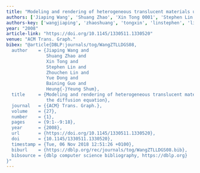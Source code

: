 ```yaml
---
title: "Modeling and rendering of heterogeneous translucent materials using the diffusion equation"
authors: ['Jiaping Wang', 'Shuang Zhao', 'Xin Tong 0001', 'Stephen Lin', 'Zhouchen Lin', 'Yue Dong', 'Baining Guo', 'Heung-Yeung Shum']
authors-key: ['wangjiaping', 'zhaoshuang', 'tongxin', 'linstephen', 'linzhouchen', 'dongyue', 'guobaining', 'shumheungyeung']
year: "2008"
article-link: "https://doi.org/10.1145/1330511.1330520"
venue: "ACM Trans. Graph."
bibex: "@article{DBLP:journals/tog/WangZTLLDGS08,
  author    = {Jiaping Wang and
               Shuang Zhao and
               Xin Tong and
               Stephen Lin and
               Zhouchen Lin and
               Yue Dong and
               Baining Guo and
               Heung{-}Yeung Shum},
  title     = {Modeling and rendering of heterogeneous translucent materials using
               the diffusion equation},
  journal   = {{ACM} Trans. Graph.},
  volume    = {27},
  number    = {1},
  pages     = {9:1--9:18},
  year      = {2008},
  url       = {https://doi.org/10.1145/1330511.1330520},
  doi       = {10.1145/1330511.1330520},
  timestamp = {Tue, 06 Nov 2018 12:51:26 +0100},
  biburl    = {https://dblp.org/rec/journals/tog/WangZTLLDGS08.bib},
  bibsource = {dblp computer science bibliography, https://dblp.org}
}"
---
```

